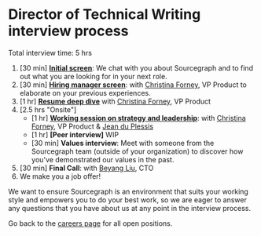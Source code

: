 # Director of Technical Writing interview process

Total interview time: 5 hrs

1. [30 min] **[Initial screen](../initial_screen.md)**: We chat with you about Sourcegraph and to find out what you are looking for in your next role.
1. [30 min] **[Hiring manager screen](../hm_intro_call.md)**: with [Christina Forney](../../../../../../team/index.md#christina-forney), VP Product to elaborate on your previous experiences.
1. [1 hr] **[Resume deep dive](../../../../../people-talent/talent/process/types_of_interviews.md#resume-deep-dive)** with [Christina Forney](../../../../../../team/index.md#christina-forney), VP Product
1. [2.5 hrs "Onsite"]
   - [1 hr] **[Working session on strategy and leadership](../../../../../people-talent/talent/process/types_of_interviews.md#working-session-on-strategy--leadership)**: with [Christina Forney](../../../../../../team/index.md#christina-forney), VP Product & [Jean du Plessis](../../../../../../team/index.md#jean-du-plessis)
   - [1 hr] **[Peer interview]** WIP
   - [30 min] **Values interview**: Meet with someone from the Sourcegraph team (outside of your organization) to discover how you've demonstrated our values in the past.
1. [30 min] **Final Call**: with [Beyang Liu](../../../../../../team/index.md#beyang-liu), CTO
1. We make you a job offer!

We want to ensure Sourcegraph is an environment that suits your working style and empowers you to do your best work, so we are eager to answer any questions that you have about us at any point in the interview process.

Go back to the [careers page](https://boards.greenhouse.io/sourcegraph91) for all open positions.
